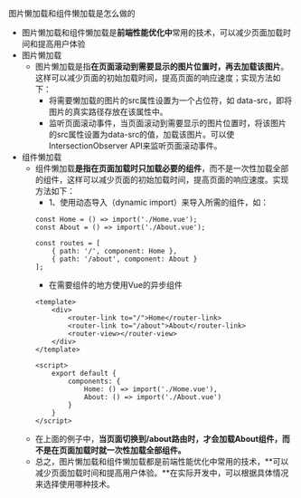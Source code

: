 图片懒加载和组件懒加载是怎么做的
- 图片懒加载和组件懒加载是**前端性能优化中**常用的技术，可以减少页面加载时间和提高用户体验
- 图片懒加载
    - 图片懒加载是指**在页面滚动到需要显示的图片位置时，再去加载该图片**。这样可以减少页面的初始加载时间，提高页面的响应速度；实现方法如下：
        - 将需要懒加载的图片的src属性设置为一个占位符，如 data-src，即将图片的真实路径存放在该属性中。
        - 监听页面滚动事件，当页面滚动到需要显示的图片位置时，将该图片的src属性设置为data-src的值，加载该图片。可以使IntersectionObserver API来监听页面滚动事件。
- 组件懒加载
    - 组件懒加载**是指在页面加载时只加载必要的组件**，而不是一次性加载全部的组件，这样可以减少页面的初始加载时间，提高页面的响应速度。实现方法如下：
        - 1、使用动态导入（dynamic import）来导入所需的组件，如：
        ```
        const Home = () => import('./Home.vue');
        const About = () => import('./About.vue');

        const routes = [
            { path: '/', component: Home },
            { path: '/about', component: About }
        ];
        ```
        - 在需要组件的地方使用Vue的异步组件
        ```
        <template>
            <div>
                <router-link to="/">Home</router-link>
                <router-link to="/about">About</router-link>
                <router-view></router-view>
            </div>
        </template>

        <script>
            export default {
                components: {
                    Home: () => import('./Home.vue'),
                    About: () => import('./About.vue')
                }
            }
        </script>
        ``` 
    - 在上面的例子中，**当页面切换到/about路由时，才会加载About组件，而不是在页面加载时就一次性加载全部组件。**
    - 总之，图片懒加载和组件懒加载都是前端性能优化中常用的技术，**可以减少页面加载时间和提高用户体验。**在实际开发中，可以根据具体情况来选择使用哪种技术。

